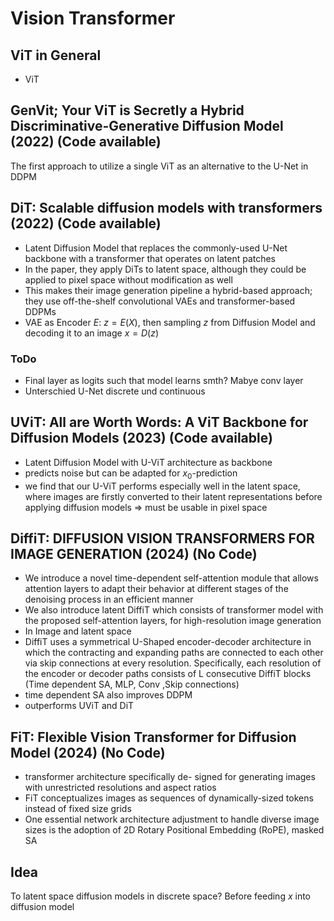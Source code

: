 # Vision Transformer

## ViT in General

- ViT

## GenVit; Your ViT is Secretly a Hybrid Discriminative-Generative Diffusion Model (2022) (Code available)

The first approach to utilize a single ViT as an alternative to the U-Net in DDPM

## DiT: Scalable diffusion models with transformers (2022) (Code available)

- Latent Diffusion Model that replaces the commonly-used U-Net backbone with a transformer that operates on latent patches
- In the paper, they apply DiTs to latent space, although they could be applied to pixel space without modification as well
- This makes their image generation pipeline a hybrid-based approach; they use off-the-shelf convolutional VAEs and transformer-based DDPMs
- VAE as Encoder $E$: $z = E(X)$, then sampling $z$ from Diffusion Model and decoding it to an image $x = D(z)$

### ToDo

- Final layer as logits such that model learns smth? Mabye conv layer
- Unterschied U-Net discrete und continuous

## UViT: All are Worth Words: A ViT Backbone for Diffusion Models (2023) (Code available)

- Latent Diffusion Model with U-ViT architecture as backbone
- predicts noise but can be adapted for $x_0$-prediction
- we find that our U-ViT performs especially well in the latent space, where images are firstly converted to their latent representations before applying diffusion models => must be usable in pixel space

## DiffiT: DIFFUSION VISION TRANSFORMERS FOR IMAGE GENERATION (2024) (No Code)

- We introduce a novel time-dependent self-attention module that allows attention layers to adapt their behavior at different stages of the denoising process in an efficient manner
- We also introduce latent DiffiT which consists of transformer model with the proposed self-attention layers, for high-resolution image generation
- In Image and latent space
- DiffiT uses a symmetrical U-Shaped encoder-decoder architecture in which the contracting and expanding paths are connected to each other via skip connections at every resolution. Specifically, each resolution of the encoder or decoder paths consists of L consecutive DiffiT blocks (Time dependent SA, MLP, Conv ,Skip connections)
- time dependent SA also improves DDPM
- outperforms UViT and DiT

## FiT: Flexible Vision Transformer for Diffusion Model (2024) (No Code)

- transformer architecture specifically de- signed for generating images with unrestricted resolutions and aspect ratios
- FiT conceptualizes images as sequences of dynamically-sized tokens instead of fixed size grids
- One essential network architecture adjustment to handle diverse image sizes is the adoption of 2D Rotary Positional Embedding (RoPE), masked SA

## Idea

To latent space diffusion models in discrete space? Before feeding $x$ into diffusion model
